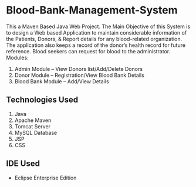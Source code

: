 # Blood-Bank-Management-System
This a Maven Based Java Web Project. The Main Objective of this System is to design a Web based Application to maintain 
considerable information  of  the Patients,  Donors, &  Report  details  for  any  blood-related 
organization.  The application also keeps a record of the donor’s health record for future 
reference. Blood seekers can request for blood to the administrator.
Modules: 
1. Admin Module – View Donors list/Add/Delete Donors 
2. Donor Module – Registration/View Blood Bank Details 
3. Blood Bank Module – Add/View Details

## Technologies Used
1. Java
2. Apache Maven
3. Tomcat Server
4. MySQL Database
5. JSP
6. CSS

## IDE Used
* Eclipse Enterprise Edition
